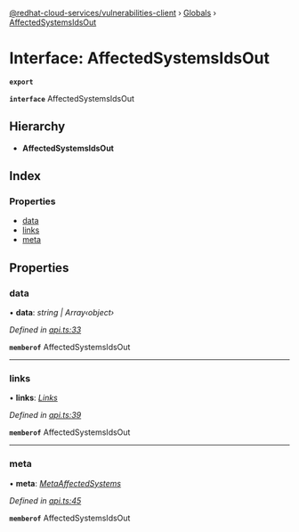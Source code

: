 [@redhat-cloud-services/vulnerabilities-client](../README.md) › [Globals](../globals.md) › [AffectedSystemsIdsOut](affectedsystemsidsout.md)

# Interface: AffectedSystemsIdsOut

**`export`** 

**`interface`** AffectedSystemsIdsOut

## Hierarchy

* **AffectedSystemsIdsOut**

## Index

### Properties

* [data](affectedsystemsidsout.md#data)
* [links](affectedsystemsidsout.md#links)
* [meta](affectedsystemsidsout.md#meta)

## Properties

###  data

• **data**: *string | Array‹object›*

*Defined in [api.ts:33](https://github.com/RedHatInsights/javascript-clients.gi/blob/master/packages/vulnerabilities/api.ts#L33)*

**`memberof`** AffectedSystemsIdsOut

___

###  links

• **links**: *[Links](links.md)*

*Defined in [api.ts:39](https://github.com/RedHatInsights/javascript-clients.gi/blob/master/packages/vulnerabilities/api.ts#L39)*

**`memberof`** AffectedSystemsIdsOut

___

###  meta

• **meta**: *[MetaAffectedSystems](metaaffectedsystems.md)*

*Defined in [api.ts:45](https://github.com/RedHatInsights/javascript-clients.gi/blob/master/packages/vulnerabilities/api.ts#L45)*

**`memberof`** AffectedSystemsIdsOut
